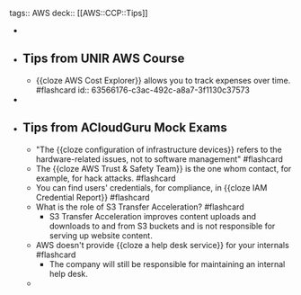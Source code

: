 tags:: AWS 
deck:: [[AWS::CCP::Tips]]

-
- ## Tips from UNIR AWS Course
	- {{cloze AWS Cost Explorer}} allows you to track expenses over time. #flashcard
	  id:: 63566176-c3ac-492c-a8a7-3f1130c37573
-
- ## Tips from ACloudGuru Mock Exams
	- "The {{cloze configuration of infrastructure devices}} refers to the hardware-related issues, not to software management" #flashcard
	- The {{cloze AWS Trust & Safety Team}} is the one whom contact, for example, for hack attacks. #flashcard
	- You can find users' credentials, for compliance, in {{cloze IAM Credential Report}} #flashcard
	- What is the role of S3 Transfer Acceleration? #flashcard
		- S3 Transfer Acceleration improves content uploads and downloads to and from S3 buckets and is not responsible for serving up website content.
	- AWS doesn't provide {{cloze a help desk service}} for your internals #flashcard
		- The company will still be responsible for maintaining an internal help desk.
	-